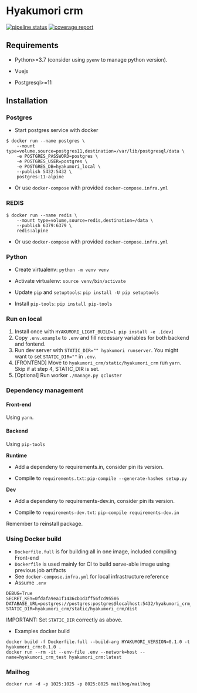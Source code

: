 # Hyakumori crm

[![pipeline status](https://gitlab.com/datafluct/hyakumori_crm/badges/develop/pipeline.svg)](https://gitlab.com/datafluct/hyakumori_crm/-/commits/develop)
[![coverage report](https://gitlab.com/datafluct/hyakumori_crm/badges/develop/coverage.svg)](https://gitlab.com/datafluct/hyakumori_crm/-/commits/develop)

## Requirements

- Python>=3.7 (consider using `pyenv` to manage python version).

- Vuejs

- Postgresql>=11

## Installation

### Postgres

- Start postgres service with docker

```
$ docker run --name postgres \
    --mount type=volume,source=postgres11,destination=/var/lib/postgresql/data \
    -e POSTGRES_PASSWORD=postgres \
    -e POSTGRES_USER=postgres \
    -e POSTGRES_DB=hyakumori_local \
    --publish 5432:5432 \
    postgres:11-alpine
```

- Or use `docker-compose` with provided `docker-compose.infra.yml`

### REDIS

```
$ docker run --name redis \
    --mount type=volume,source=redis,destination=/data \
    --publish 6379:6379 \
    redis:alpine
```

- Or use `docker-compose` with provided `docker-compose.infra.yml`

### Python

- Create virtualenv: `python -m venv venv`

- Activate virtualenv: `source venv/bin/activate`

- Update `pip` and `setuptools`: `pip install -U pip setuptools`

- Install `pip-tools`: `pip install pip-tools`

### Run on local

1. Install once with `HYAKUMORI_LIGHT_BUILD=1 pip install -e .[dev]`
2. Copy `.env.example` to `.env` and fill necessary variables for both backend and fontend.
3. Run dev server with `STATIC_DIR="" hyakumori runserver`. You might want to set `STATIC_DIR=""` in `.env`.
4. [FRONTEND] Move to `hyakumori_crm/static/hyakumori_crm` run `yarn`. Skip if at step 4, STATIC_DIR is set.
5. [Optional] Run worker `./manage.py qcluster`

### Dependency management

#### Front-end

Using `yarn`.

#### Backend

Using `pip-tools`

**Runtime**

- Add a dependeny to requirements.in, consider pin its version.

- Compile to `requirements.txt`: `pip-compile --generate-hashes setup.py`

**Dev**

- Add a dependeny to requirements-dev.in, consider pin its version.

- Compile to `requirements-dev.txt`: `pip-compile requirements-dev.in`

Remember to reinstall package.

### Using Docker build

- `Dockerfile.full` is for building all in one image, included compiling Front-end
- `Dockerfile` is used mainly for CI to build serve-able image using previous job artifacts
- See `docker-compose.infra.yml` for local infrastructure reference
- Assume `.env`

```
DEBUG=True
SECRET_KEY=0fdafa9ea1f1436cb1d3ff56fcd95586
DATABASE_URL=postgres://postgres:postgres@localhost:5432/hyakumori_crm_local
STATIC_DIR=hyakumori_crm/static/hyakumori_crm/dist
```

IMPORTANT: Set `STATIC_DIR` correctly as above.

- Examples docker build

```
docker build -f Dockerfile.full --build-arg HYAKUMORI_VERSION=0.1.0 -t hyakumori_crm:0.1.0 .
docker run --rm -it --env-file .env --network=host --name=hyakumori_crm_test hyakumori_crm:latest
```

### Mailhog

```
docker run -d -p 1025:1025 -p 8025:8025 mailhog/mailhog
```
